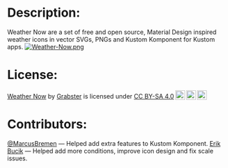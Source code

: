 # Description:
Weather Now are a set of free and open source, Material Design inspired weather icons in vector SVGs, PNGs and Kustom Komponent for Kustom apps.
[![Weather-Now.png](https://i.postimg.cc/NFyrmc6J/Weather-Now.png)](https://postimg.cc/9whMHsNZ)

# License:
 <p xmlns:cc="http://creativecommons.org/ns#" xmlns:dct="http://purl.org/dc/terms/"><a property="dct:title" rel="cc:attributionURL" href="https://github.com/Grabstertv/WeatherNowIcons">Weather Now</a> by <a rel="cc:attributionURL dct:creator" property="cc:attributionName" href="https://github.com/Grabstertv/">Grabster</a> is licensed under <a href="http://creativecommons.org/licenses/by-sa/4.0/?ref=chooser-v1" target="_blank" rel="license noopener noreferrer" style="display:inline-block;">CC BY-SA 4.0<img style="height:22px!important;margin-left:3px;vertical-align:text-bottom;" src="https://mirrors.creativecommons.org/presskit/icons/cc.svg?ref=chooser-v1"><img style="height:22px!important;margin-left:3px;vertical-align:text-bottom;" src="https://mirrors.creativecommons.org/presskit/icons/by.svg?ref=chooser-v1"><img style="height:22px!important;margin-left:3px;vertical-align:text-bottom;" src="https://mirrors.creativecommons.org/presskit/icons/sa.svg?ref=chooser-v1"></a></p> 

# Contributors:
[@MarcusBremen](https://twitter.com/MarcusBremen) — Helped add extra features to Kustom Komponent.
[Erik Bucik](https://twitter.com/ErikBucik) — Helped add more conditions, improve icon design and fix scale issues.